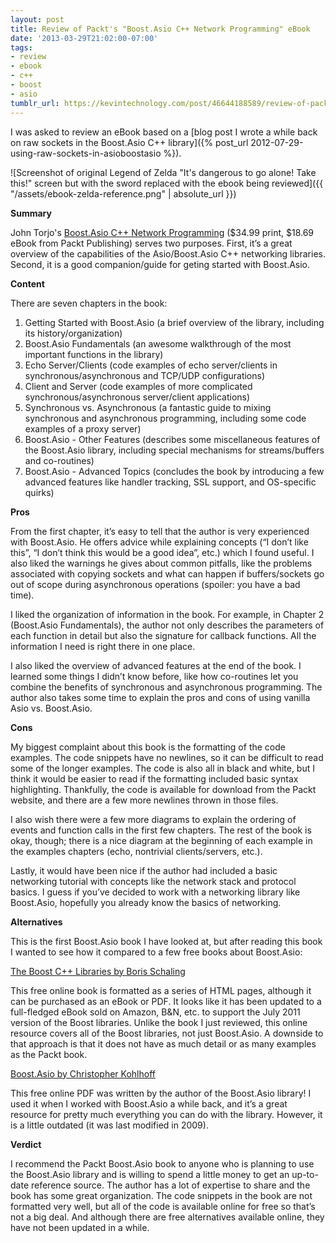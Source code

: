 ```yaml
---
layout: post
title: Review of Packt's "Boost.Asio C++ Network Programming" eBook
date: '2013-03-29T21:02:00-07:00'
tags:
- review
- ebook
- c++
- boost
- asio
tumblr_url: https://kevintechnology.com/post/46644188589/review-of-packts-boostasio-c-network
---
```


I was asked to review an eBook based on a [blog post I wrote a while back on raw sockets in the Boost.Asio C++ library]({% post_url 2012-07-29-using-raw-sockets-in-asioboostasio %}).

![Screenshot of original Legend of Zelda "It's dangerous to go alone! Take this!" screen but with the sword replaced with the ebook being reviewed]({{ "/assets/ebook-zelda-reference.png" | absolute_url }})

**Summary**

John Torjo's [Boost.Asio C++ Network Programming](https://www.packtpub.com/application-development/boostasio-c-network-programming) ($34.99 print, $18.69 eBook from Packt Publishing) serves two purposes. First, it’s a great overview of the capabilities of the Asio/Boost.Asio C++ networking libraries. Second, it is a good companion/guide for geting started with Boost.Asio.

**Content**

There are seven chapters in the book:

1.  Getting Started with Boost.Asio (a brief overview of the library, including its history/organization)
2.  Boost.Asio Fundamentals (an awesome walkthrough of the most important functions in the library)
3.  Echo Server/Clients (code examples of echo server/clients in synchronous/asynchronous and TCP/UDP configurations)
4.  Client and Server (code examples of more complicated synchronous/asynchronous server/client applications)
5.  Synchronous vs. Asynchronous (a fantastic guide to mixing synchronous and asynchronous programming, including some code examples of a proxy server)
6.  Boost.Asio - Other Features (describes some miscellaneous features of the Boost.Asio library, including special mechanisms for streams/buffers and co-routines)
7.  Boost.Asio - Advanced Topics (concludes the book by introducing a few advanced features like handler tracking, SSL support, and OS-specific quirks)

**Pros**

From the first chapter, it’s easy to tell that the author is very experienced with Boost.Asio. He offers advice while explaining concepts (“I don’t like this”, “I don’t think this would be a good idea”, etc.) which I found useful. I also liked the warnings he gives about common pitfalls, like the problems associated with copying sockets and what can happen if buffers/sockets go out of scope during asynchronous operations (spoiler: you have a bad time).

I liked the organization of information in the book. For example, in Chapter 2 (Boost.Asio Fundamentals), the author not only describes the parameters of each function in detail but also the signature for callback functions. All the information I need is right there in one place.

I also liked the overview of advanced features at the end of the book. I learned some things I didn’t know before, like how co-routines let you combine the benefits of synchronous and asynchronous programming. The author also takes some time to explain the pros and cons of using vanilla Asio vs. Boost.Asio.

**Cons**

My biggest complaint about this book is the formatting of the code examples. The code snippets have no newlines, so it can be difficult to read some of the longer examples. The code is also all in black and white, but I think it would be easier to read if the formatting included basic syntax highlighting. Thankfully, the code is available for download from the Packt website, and there are a few more newlines thrown in those files.

I also wish there were a few more diagrams to explain the ordering of events and function calls in the first few chapters. The rest of the book is okay, though; there is a nice diagram at the beginning of each example in the examples chapters (echo, nontrivial clients/servers, etc.).

Lastly, it would have been nice if the author had included a basic networking tutorial with concepts like the network stack and protocol basics. I guess if you’ve decided to work with a networking library like Boost.Asio, hopefully you already know the basics of networking.

**Alternatives**

This is the first Boost.Asio book I have looked at, but after reading this book I wanted to see how it compared to a few free books about Boost.Asio:

[The Boost C++ Libraries by Boris Schaling](https://theboostcpplibraries.com/)

This free online book is formatted as a series of HTML pages, although it can be purchased as an eBook or PDF. It looks like it has been updated to a full-fledged eBook sold on Amazon, B&N, etc. to support the July 2011 version of the Boost libraries. Unlike the book I just reviewed, this online resource covers all of the Boost libraries, not just Boost.Asio. A downside to that approach is that it does not have as much detail or as many examples as the Packt book.

[Boost.Asio by Christopher Kohlhoff](https://boost.cowic.de/rc/pdf/asio_doc.pdf)

This free online PDF was written by the author of the Boost.Asio library! I used it when I worked with Boost.Asio a while back, and it’s a great resource for pretty much everything you can do with the library. However, it is a little outdated (it was last modified in 2009).

**Verdict**

I recommend the Packt Boost.Asio book to anyone who is planning to use the Boost.Asio library and is willing to spend a little money to get an up-to-date reference source. The author has a lot of expertise to share and the book has some great organization. The code snippets in the book are not formatted very well, but all of the code is available online for free so that’s not a big deal. And although there are free alternatives available online, they have not been updated in a while.
